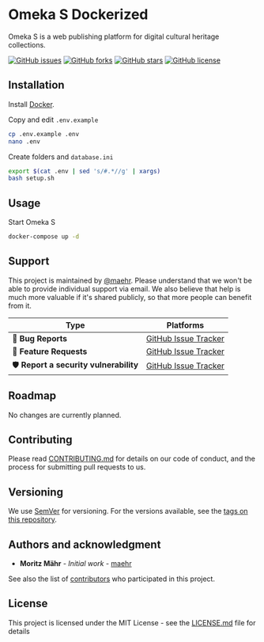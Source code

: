 # Omeka S Dockerized

Omeka S is a web publishing platform for digital cultural heritage collections.

[![GitHub issues](https://img.shields.io/github/issues/maehr/omeka-s-docker.svg)](https://github.com/maehr/omeka-s-docker/issues)
[![GitHub forks](https://img.shields.io/github/forks/maehr/omeka-s-docker.svg)](https://github.com/maehr/omeka-s-docker/network)
[![GitHub stars](https://img.shields.io/github/stars/maehr/omeka-s-docker.svg)](https://github.com/maehr/omeka-s-docker/stargazers)
[![GitHub license](https://img.shields.io/github/license/maehr/omeka-s-docker.svg)](https://github.com/maehr/omeka-s-docker/blob/master/LICENSE.md)

## Installation

Install [Docker](https://www.docker.com/).

Copy and edit `.env.example`

```bash
cp .env.example .env
nano .env
```

Create folders and `database.ini`

```bash
export $(cat .env | sed 's/#.*//g' | xargs)
bash setup.sh
```

## Usage

Start Omeka S

```bash
docker-compose up -d
```

## Support

This project is maintained by [@maehr](https://github.com/maehr). Please understand that we won't be able to provide individual support via email. We also believe that help is much more valuable if it's shared publicly, so that more people can benefit from it.

| Type                   | Platforms                                                    |
| ---------------------- | ------------------------------------------------------------ |
| 🚨 **Bug Reports**      | [GitHub Issue Tracker](https://github.com/maehr/omeka-s-docker/issues) |
| 🎁 **Feature Requests** | [GitHub Issue Tracker](https://github.com/maehr/omeka-s-docker/issues) |
| 🛡 **Report a security vulnerability**      | [GitHub Issue Tracker](https://github.com/maehr/omeka-s-docker/issues) |

## Roadmap

No changes are currently planned.

## Contributing

Please read [CONTRIBUTING.md](CONTRIBUTING.md) for details on our code of conduct, and the process for submitting pull requests to us.

## Versioning

We use [SemVer](http://semver.org/) for versioning. For the versions available, see the [tags on this repository](https://github.com/maehr/omeka-s-docker/tags).

## Authors and acknowledgment

- **Moritz Mähr** - _Initial work_ - [maehr](https://github.com/maehr)

See also the list of [contributors](https://github.com/maehr/omeka-s-docker/graphs/contributors) who participated in this project.

## License

This project is licensed under the MIT License - see the [LICENSE.md](LICENSE.md) file for details
